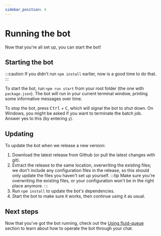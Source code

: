```yaml
---
sidebar_position: 4
---
```


# Running the bot

Now that you're all set up, you can start the bot!

## Starting the bot

:::caution
If you didn't run `npm install` earlier, now is a good time to do that.
:::

To start the bot, run `npm run start` from your root folder (the one with `package.json`). The bot will run in your current terminal window, printing some informative messages over time.

To stop the bot, press <kbd>Ctrl</kbd>&nbsp;+&nbsp;<kbd>C</kbd>, which will signal the bot to shut down. On Windows, you might be asked if you want to terminate the batch job. Answer yes to this (by entering `y`).

## Updating

To update the bot when we release a new version:

1. Download the latest release from Github (or pull the latest changes with git).
2. Extract the release to the same location, overwriting the existing files; we don't include any configuration files in the release, so this should only update the files you haven't set up yourself.
   :::tip
   Make sure you're overwriting the existing files, or your configuration won't be in the right place anymore.
   :::
3. Run `npm install` to update the bot's dependencies.
4. Start the bot to make sure it works, then continue using it as usual. 

## Next steps

Now that you've got the bot running, check out the [Using fluid-queue](../../fluid-queue/index.md) section to learn about how to operate the bot through your chat.